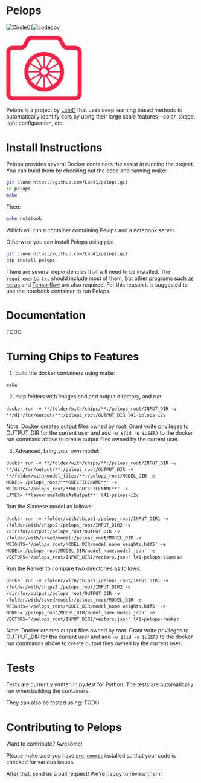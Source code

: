 # Pelops

[![CircleCI](https://circleci.com/gh/Lab41/pelops.svg?style=svg)](https://circleci.com/gh/Lab41/pelops)[![codecov](https://codecov.io/gh/Lab41/pelops/branch/master/graph/badge.svg)](https://codecov.io/gh/Lab41/pelops)

<!-- Need to set width, which can't be done with MarkDown on Github -->
<img src="/misc/pelops.png" alt="Pelops Logo" width="200"/>

Pelops is a project by [Lab41](http://www.lab41.org/) that uses deep learning
based methods to automatically identify cars by using their large scale
features—color, shape, light configuration, etc.

# Install Instructions

Pelops provides several Docker containers the assist in running the project.
You can build them by checking out the code and running make:

```bash
git clone https://github.com/Lab41/pelops.git
cd pelops
make
```

Then:

```bash
make notebook
```

Which will run a container containing Pelops and a notebook server.

Otherwise you can install Pelops using `pip`:

```bash
git clone https://github.com/Lab41/pelops.git
pip install pelops
```

There are several dependencies that will need to be installed. The
[`requirements.txt`](requirements.txt) should include most of them, but other
programs such as [keras](https://keras.io/) and
[Tensorflow](https://www.tensorflow.org/) are also required. For this reason
it is suggested to use the notebook container to run Pelops.

# Documentation
TODO

# Turning Chips to Features

1. build the docker containers using make:

```make```

2. map folders with images and and output directory, and run:

```docker run -v **/folder/with/chips/**:/pelops_root/INPUT_DIR -v **/dir/for/output/**:/pelops_root/OUTPUT_DIR l41-pelops-i2v```

Note: Docker creates output files owned by root. Grant write privileges to OUTPUT_DIR for the current user and add ```-u $(id -u $USER)``` to the docker run command above to create output files owned by the current user.

3. Advanced, bring your own model:

```docker run -v **/folder/with/chips/**:/pelops_root/INPUT_DIR -v **/dir/for/output/**:/pelops_root/OUTPUT_DIR -v **/folder/with/model_files/**:/pelops_root/MODEL_DIR -e MODEL='/pelops_root/**MODELFILENAME**' -e WEIGHTS='/pelops_root/**WEIGHTSFILENAME**' -e LAYER='**layernameToUseAsOutput**' l41-pelops-i2v```

Run the Siamese model as follows:

```docker run -v /folder/with/chips1:/pelops_root/INPUT_DIR1 -v /folder/with/chips2:/pelops_root/INPUT_DIR2 -v /dir/for/output:/pelops_root/OUTPUT_DIR -v /folder/with/saved/model:/pelops_root/MODEL_DIR -e WEIGHTS='/pelops_root/MODEL_DIR/model_name.weights.hdf5' -e MODEL='/pelops_root/MODEL_DIR/model_name.model.json' -e VECTORS='/pelops_root/INPUT_DIR1/vectors.json' l41-pelops-siamese```

Run the Ranker to compare two directories as follows:

```docker run -v /folder/with/chips1:/pelops_root/INPUT_DIR1 -v /folder/with/chips2:/pelops_root/INPUT_DIR2 -v /dir/for/output:/pelops_root/OUTPUT_DIR -v /folder/with/saved/model:/pelops_root/MODEL_DIR -e WEIGHTS='/pelops_root/MODEL_DIR/model_name.weights.hdf5' -e MODEL='/pelops_root/MODEL_DIR/model_name.model.json' -e VECTORS='/pelops_root/INPUT_DIR1/vectors.json' l41-pelops-ranker```

Note: Docker creates output files owned by root. Grant write privileges to OUTPUT_DIR for the current user and add ```-u $(id -u $USER)``` to the docker run commands above to create output files owned by the current user.

# Tests
Tests are currently written in py.test for Python. The tests are automatically run when building the containers.

They can also be tested using:
TODO

# Contributing to Pelops

Want to contribute?  Awesome!

Please make sure you have [`pre-commit`](http://pre-commit.com/) installed so
that your code is checked for various issues.

After that, send us a pull request! We're happy to review them!
